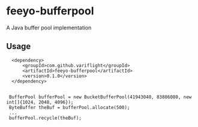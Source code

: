 # feeyo-bufferpool

A Java buffer pool implementation

## Usage

```
  <dependency>
	  <groupId>com.github.variflight</groupId>
	  <artifactId>feeyo-bufferpool</artifactId>
	  <version>0.1.0</version>
  </dependency>
	
	
 BufferPool bufferPool = new BucketBufferPool(41943040, 83886080, new int[]{1024, 2048, 4096});
 ByteBuffer theBuf = bufferPool.allocate(500);
 ...
 bufferPool.recycle(theBuf);

```